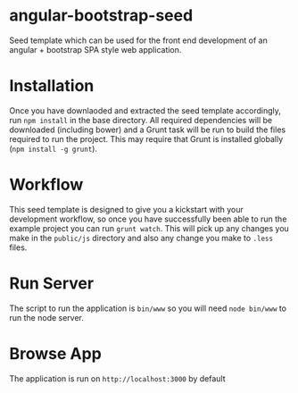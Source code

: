# angular-bootstrap-seed
Seed template which can be used for the front end development of an angular + bootstrap SPA style web application.

# Installation
Once you have downlaoded and extracted the seed template accordingly, run `npm install` in the base directory. All required dependencies will
be downloaded (including bower) and a Grunt task will be run to build the files required to run the project. This may require that Grunt is installed globally (`npm install -g grunt`).

# Workflow
This seed template is designed to give you a kickstart with your development workflow, so once you have successfully been able to run the example project
you can run `grunt watch`. This will pick up any changes you make in the `public/js` directory and also any change you make to `.less` files.

# Run Server
The script to run the application is `bin/www` so you will need `node bin/www` to run the node server.

# Browse App
The application is run on `http://localhost:3000` by default
